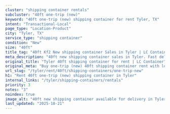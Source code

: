 ```yaml
---
cluster: "shipping container rentals"
subcluster: "40ft one-trip (new)"
keyword: "40ft one-trip (new) shipping container for rent Tyler, TX"
intent: "Transactional-Local"
page_type: "Location-Product"
city: "Tyler, TX"
service_type: "shipping container"
condition: "New"
size: "40ft"
title_tag: "40ft Kf2 New shipping container Sales in Tyler | LC Container"
meta_description: "40ft new shipping container sales in Tyler. Fast delivery, competitive pricing. Serving shipping containers area. Quote ID: 6MF. Call (214) 524-4168 for your free quote today."
original_title: "Tyler 40ft shipping container for rent | LC Container"
original_meta: "Buy one-trip (new) 40ft shipping container rent with local delivery in Tyler, TX. LC Container — local Since 2003. Request a fast quote today."
url_slug: "/tyler/rent/40ft/shipping-containers/one-trip-new"
h1: "Rent 40ft one-trip (new) shipping container in Tyler"
internal_links: "/tyler/shipping-containers/rentals"
priority: 3
notes: "3"
noindex: true
image_alt: "40ft new shipping container available for delivery in Tyler"
last_updated: "2025-10-21"
---
```


<!-- TODO: Add unique city/inventory copy, images, and internal links here. -->
